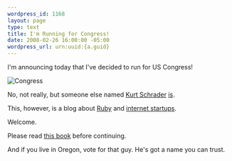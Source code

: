 ```yaml
--- 
wordpress_id: 1168
layout: page
type: text
title: I'm Running for Congress!
date: 2008-02-26 16:00:00 -05:00
wordpress_url: urn:uuid:{a.guid}
---
```

<p>I'm announcing today that I've decided to run for US Congress!</p>

<p><img src="http://farm4.static.flickr.com/3083/2295154188_47dc9e4bf3_o.gif" alt="Congress"/></p>

<p>No, not really, but someone else named <a href="http://www.leg.state.or.us/schrader/home.htm">Kurt Schrader</a> <a href="http://www.oregonlive.com/clackamascounty/index.ssf/2008/02/kurt_schrader_to_run_for_congr.html">is</a>.</p>

<p>This, however, is a blog about <a href="http://www.ruby-lang.org/en/">Ruby</a> and <a href="http://www.techcrunch.com/">internet startups</a>.</p>

<p>Welcome.</p>

<p>Please read <a href="http://poignantguide.net/ruby/">this book</a> before continuing.</p>

<p>And if you live in Oregon, vote for that guy.  He's got a name you can trust.</p>
